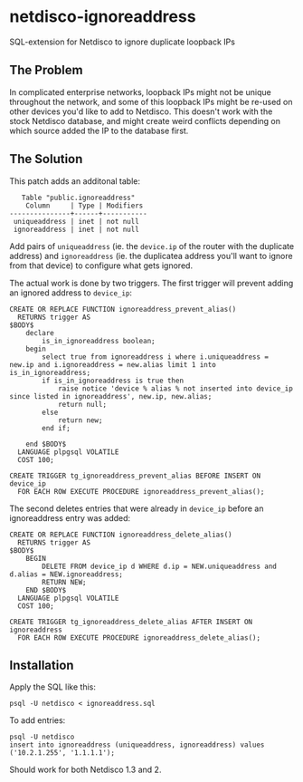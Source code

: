# netdisco-ignoreaddress
SQL-extension for Netdisco to ignore duplicate loopback IPs 

## The Problem

In complicated enterprise networks, loopback IPs might not be unique throughout the network, 
and some of this loopback IPs might be re-used on other devices you'd like to add to Netdisco. 
This doesn't work with the stock Netdisco database, and might create weird conflicts depending 
on which source added the IP to the database first.

## The Solution

This patch adds an additonal table:

       Table "public.ignoreaddress"
        Column     | Type | Modifiers
    ---------------+------+-----------
     uniqueaddress | inet | not null
     ignoreaddress | inet | not null
     
Add pairs of `uniqueaddress` (ie. the `device.ip` of the router with the duplicate address) 
and `ignoreaddress` (ie. the duplicatea address you'll want to ignore from that device) to configure 
what gets ignored.

The actual work is done by two triggers. The first trigger will prevent adding an ignored address to `device_ip`:

    CREATE OR REPLACE FUNCTION ignoreaddress_prevent_alias()
      RETURNS trigger AS
    $BODY$
        declare 
            is_in_ignoreaddress boolean;
        begin
            select true from ignoreaddress i where i.uniqueaddress = new.ip and i.ignoreaddress = new.alias limit 1 into is_in_ignoreaddress;
            if is_in_ignoreaddress is true then 
                raise notice 'device % alias % not inserted into device_ip since listed in ignoreaddress', new.ip, new.alias;
                return null;
            else
                return new;
            end if; 
            
        end $BODY$
      LANGUAGE plpgsql VOLATILE
      COST 100;
    
    CREATE TRIGGER tg_ignoreaddress_prevent_alias BEFORE INSERT ON device_ip
      FOR EACH ROW EXECUTE PROCEDURE ignoreaddress_prevent_alias();
      
The second deletes entries that were already in `device_ip` before an ignoreaddress entry was added:

    CREATE OR REPLACE FUNCTION ignoreaddress_delete_alias()
      RETURNS trigger AS
    $BODY$
        BEGIN
            DELETE FROM device_ip d WHERE d.ip = NEW.uniqueaddress and d.alias = NEW.ignoreaddress;
            RETURN NEW;
        END $BODY$
      LANGUAGE plpgsql VOLATILE
      COST 100;
    
    CREATE TRIGGER tg_ignoreaddress_delete_alias AFTER INSERT ON ignoreaddress
      FOR EACH ROW EXECUTE PROCEDURE ignoreaddress_delete_alias();
      

## Installation 

Apply the SQL like this:

    psql -U netdisco < ignoreaddress.sql
   
To add entries:

    psql -U netdisco
    insert into ignoreaddress (uniqueaddress, ignoreaddress) values ('10.2.1.255', '1.1.1.1'); 
   
Should work for both Netdisco 1.3 and 2.   




